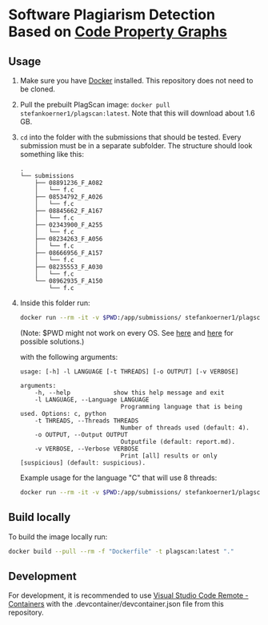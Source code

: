 # Software Plagiarism Detection Based on [Code Property Graphs](https://docs.joern.io/code-property-graph)

## Usage

1. Make sure you have [Docker](https://docs.docker.com/get-docker/) installed. This repository does not need to be cloned.
2. Pull the prebuilt PlagScan image: `docker pull stefankoerner1/plagscan:latest`. Note that this will download about 1.6 GB.
3. `cd` into the folder with the submissions that should be tested. Every submission must be in a separate subfolder. The structure should look something like this:

   ```text
   .
   └── submissions
       ├── 08891236_F_A082
       │   └── f.c
       ├── 08534792_F_A026
       │   └── f.c
       ├── 08845662_F_A167
       │   └── f.c
       ├── 02343900_F_A255
       │   └── f.c
       ├── 08234263_F_A056
       │   └── f.c
       ├── 08666956_F_A157
       │   └── f.c
       ├── 08235553_F_A030
       │   └── f.c
       └── 08962935_F_A150
           └── f.c
   ```

4. Inside this folder run:

   ```bash
   docker run --rm -it -v $PWD:/app/submissions/ stefankoerner1/plagscan:latest
   ```

   (Note: $PWD might not work on every OS. See [here](https://docs.docker.com/desktop/windows/troubleshoot/#path-conversion-on-windows) and [here](https://stackoverflow.com/questions/41485217/mount-current-directory-as-a-volume-in-docker-on-windows-10) for possible solutions.)

   with the following arguments:

   ```
   usage: [-h] -l LANGUAGE [-t THREADS] [-o OUTPUT] [-v VERBOSE]

   arguments:
       -h, --help            show this help message and exit
       -l LANGUAGE, --Language LANGUAGE
                               Programming language that is being used. Options: c, python
       -t THREADS, --Threads THREADS
                               Number of threads used (default: 4).
       -o OUTPUT, --Output OUTPUT
                               Outputfile (default: report.md).
       -v VERBOSE, --Verbose VERBOSE
                               Print [all] results or only [suspicious] (default: suspicious).
   ```

   Example usage for the language "C" that will use 8 threads:

   ```bash
   docker run --rm -it -v $PWD:/app/submissions/ stefankoerner1/plagscan:latest --Language c --Threads 8
   ```

## Build locally

To build the image locally run:

```bash
docker build --pull --rm -f "Dockerfile" -t plagscan:latest "."
```

## Development

For development, it is recommended to use [Visual Studio Code Remote - Containers](https://code.visualstudio.com/docs/remote/containers) with the .devcontainer/devcontainer.json file from this repository.
